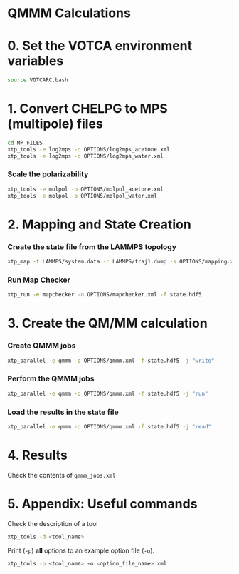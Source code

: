# QMMM Calculations
# 0. Set the VOTCA environment variables
```bash
source VOTCARC.bash
```
# 1. Convert CHELPG to MPS (multipole) files

```bash
cd MP_FILES
xtp_tools -e log2mps -o OPTIONS/log2mps_acetone.xml
xtp_tools -e log2mps -o OPTIONS/log2mps_water.xml
```

### Scale the polarizability

```bash
xtp_tools -e molpol -o OPTIONS/molpol_acetone.xml
xtp_tools -e molpol -o OPTIONS/molpol_water.xml
```

# 2. Mapping and State Creation

### Create the state file from the LAMMPS topology
```bash
xtp_map -t LAMMPS/system.data -c LAMMPS/traj1.dump -s OPTIONS/mapping.xml -f state.hdf5
```

### Run Map Checker
```bash
xtp_run -e mapchecker -o OPTIONS/mapchecker.xml -f state.hdf5
```

# 3. Create the QM/MM calculation
### Create QMMM jobs
```bash
xtp_parallel -e qmmm -o OPTIONS/qmmm.xml -f state.hdf5 -j "write"
```
### Perform the QMMM jobs
```bash
xtp_parallel -e qmmm -o OPTIONS/qmmm.xml -f state.hdf5 -j "run"
```

### Load the results in the state file
```bash
xtp_parallel -e qmmm -o OPTIONS/qmmm.xml -f state.hdf5 -j "read"
```

# 4. Results

Check the contents of `qmmm_jobs.xml`

# 5. Appendix: Useful commands
Check the description of a tool

```bash
xtp_tools -d <tool_name>
```

Print (`-p`) **all** options to an example option file (`-o`).

```bash
xtp_tools -p <tool_name> -o <option_file_name>.xml
```